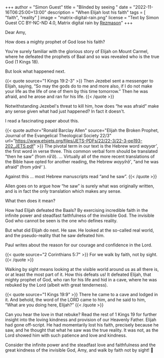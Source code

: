 +++
author = "Simon Guest"
title = "Blinded by seeing "
date = "2022-11-16T06:25:00+13:00"
description = "When Elijah lost his faith"
tags = [ "faith", "reality" ]
image = "matrix-digital-rain.png"
license = "Text by Simon Guest CC BY-NC-ND 4.0, Matrix digital rain by [Rezmason](https://github.com/Rezmason/matrix)"
+++

Dear Amy,

How does a mighty prophet of God lose his faith?

You're surely familiar with the glorious story of Elijah on Mount Carmel, where he defeated the prophets of Baal and so was revealed who is the true God (1 Kings 18).

But look what happened next.

{{< quote source="1 Kings 19:2-3" >}}
Then Jezebel sent a messenger to Elijah, saying, “So may the gods do to me and more also, if I do not make your life as the life of one of them by this time tomorrow.” Then he was afraid, and he arose and ran for his life.
{{< /quote >}}

Notwithstanding Jezebel's threat to kill him, how does “he was afraid” make any sense given what had just happened? In fact it doesn't.

I read a fascinating paper about this.

{{< quote author="Ronald Barclay Allen" source="Elijah the Broken Prophet, Journal of the Evangelical Theological Society 22/3" url="https://www.etsjets.org/files/JETS-PDFs/22/22-3/22-3-pp193-202_JETS.pdf" >}}
The pivotal term in our text is the Hebrew word _wayyarʼ_, the first word in verse three. This common verbal form should be translated “then he saw” (from _rāʼâ_). ... Virtually all of the more recent translations of the Bible have opted for another reading, the Hebrew _wayyîrāʼ_, “and he was afraid” (from _yārēʼ_ ).

Against this ... most Hebrew manuscripts read “and he saw”.
{{< /quote >}}

Allen goes on to argue how “he saw” is surely what was originally written, and is in fact the only translation which makes any sense.

What then does it mean?

How had Elijah defeated the Baals? By exercising incredible faith in the infinite power and steadfast faithfulness of the invisible God. The invisible God who cannot be seen is the one who defines reality.

But what did Elijah do next. He saw. He looked at the so-called real world, and the pseudo-reality that he saw defeated him.

Paul writes about the reason for our courage and confidence in the Lord.

{{< quote source="2 Corinthians 5:7" >}}
For we walk by faith, not by sight.
{{< /quote >}}

Walking by sight means looking at the visible world around us as all there is, or at least the most part of it. How this defeats us! It defeated Elijah, that mighty prophet of God, who ran for his life and hid in a cave, where he was rebuked by the Lord (albeit with great tenderness).

{{< quote source="1 Kings 19:9" >}}
There he came to a cave and lodged in it. And behold, the word of the LORD came to him, and he said to him, “What are you doing here, Elijah?”
{{< /quote >}}

Can you hear the love in that rebuke? Read the rest of 1 Kings 19 for further insight into the loving kindness and provision of our Heavenly Father. Elijah had gone off-script. He had momentarily lost his faith, precisely because he saw, and he thought that what he saw was the true reality. It was not, as the Lord showed him with such patience and love and kindness.

Consider the infinite power and the steadfast love and faithfulness and the great kindness of the invisible God, Amy, and walk by faith not by sight! 🙏
